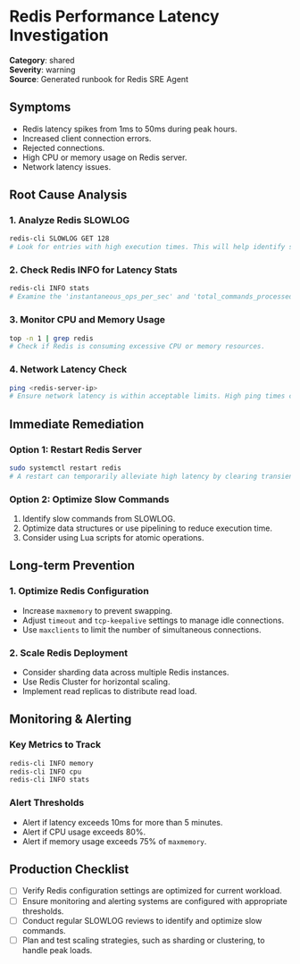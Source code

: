 # Redis Performance Latency Investigation

**Category**: shared  
**Severity**: warning  
**Source**: Generated runbook for Redis SRE Agent

## Symptoms
- Redis latency spikes from 1ms to 50ms during peak hours.
- Increased client connection errors.
- Rejected connections.
- High CPU or memory usage on Redis server.
- Network latency issues.

## Root Cause Analysis

### 1. Analyze Redis SLOWLOG
```bash
redis-cli SLOWLOG GET 128
# Look for entries with high execution times. This will help identify slow commands that are contributing to latency.
```

### 2. Check Redis INFO for Latency Stats
```bash
redis-cli INFO stats
# Examine the 'instantaneous_ops_per_sec' and 'total_commands_processed' for anomalies. High values may indicate a bottleneck.
```

### 3. Monitor CPU and Memory Usage
```bash
top -n 1 | grep redis
# Check if Redis is consuming excessive CPU or memory resources.
```

### 4. Network Latency Check
```bash
ping <redis-server-ip>
# Ensure network latency is within acceptable limits. High ping times can contribute to overall latency.
```

## Immediate Remediation

### Option 1: Restart Redis Server
```bash
sudo systemctl restart redis
# A restart can temporarily alleviate high latency by clearing transient issues. Use with caution as it will disconnect clients.
```

### Option 2: Optimize Slow Commands
1. Identify slow commands from SLOWLOG.
2. Optimize data structures or use pipelining to reduce execution time.
3. Consider using Lua scripts for atomic operations.

## Long-term Prevention

### 1. Optimize Redis Configuration
- Increase `maxmemory` to prevent swapping.
- Adjust `timeout` and `tcp-keepalive` settings to manage idle connections.
- Use `maxclients` to limit the number of simultaneous connections.

### 2. Scale Redis Deployment
- Consider sharding data across multiple Redis instances.
- Use Redis Cluster for horizontal scaling.
- Implement read replicas to distribute read load.

## Monitoring & Alerting

### Key Metrics to Track
```bash
redis-cli INFO memory
redis-cli INFO cpu
redis-cli INFO stats
```

### Alert Thresholds
- Alert if latency exceeds 10ms for more than 5 minutes.
- Alert if CPU usage exceeds 80%.
- Alert if memory usage exceeds 75% of `maxmemory`.

## Production Checklist
- [ ] Verify Redis configuration settings are optimized for current workload.
- [ ] Ensure monitoring and alerting systems are configured with appropriate thresholds.
- [ ] Conduct regular SLOWLOG reviews to identify and optimize slow commands.
- [ ] Plan and test scaling strategies, such as sharding or clustering, to handle peak loads.